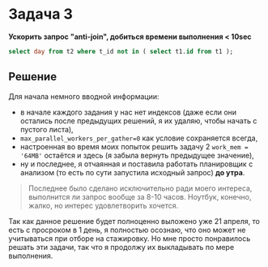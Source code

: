 # Задача 3
**Ускорить запрос "anti-join", добиться времени выполнения < 10sec**
```sql
select day from t2 where t_id not in ( select t1.id from t1 );
```
## Решение
Для начала немного вводной информации:
- в начале каждого задания у нас нет индексов (даже если они остались после предыдущих решений, я их удаляю, чтобы начать с пустого листа),
- `max_parallel_workers_per_gather=0` как условие сохраняется всегда,
- настроенная во время моих попыток решить задачу 2 `work_mem = '64MB'` остаётся и здесь (я забыла вернуть предыдущее значение),
- ну и последнее, я отчаянная и поставила работать планировщик с анализом (то есть по сути запустила исходный запрос) **до утра**.
>Последнее было сделано исключительно ради моего интереса, выполнится ли запрос вообще за 8-10 часов. Ноутбук, конечно, жалко, но интерес удовлетворить хочется.

Так как данное решение будет полноценно выложено уже 21 апреля, то есть с просроком в 1 день, я полностью осознаю, что оно может не учитываться при отборе на стажировку. Но мне просто понравилось решать эти задачи, так что я продолжу их выкладывать по мере выполнения.
